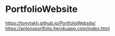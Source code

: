 # PortfolioWebsite

https://tonytskh.github.io/PortfolioWebsite/
https://antonsportfolio.herokuapp.com/index.html
